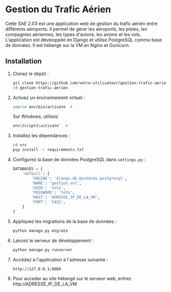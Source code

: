 # Gestion du Trafic Aérien

Cette SAE 2.03 est une application web de gestion du trafic aérien entre différents aéroports. Il permet de gérer les aéroports, les pistes, les compagnies aériennes, les types d'avions, les avions et les vols. L'application est développée en Django et utilise PostgreSQL comme base de données. Il est hébergé sur la VM en Nginx et Gunicorn.

## Installation

1. Clonez le dépôt :

    ```sh
    git clone https://github.com/votre-utilisateur/gestion-trafic-aerien.git
    cd gestion-trafic-aerien
    ```

1. Activez un environnement virtuel :

    ```sh
    source env/bin/activate  #
    ```

   Sur Windows, utilisez

    ```sh
    env\Scripts\activate`  #
    ````
    

3. Installez les dépendances :

    ```sh
    cd src
    pip install -r requirements.txt
    ```

4. Configurez la base de données PostgreSQL dans `settings.py` :

    ```python
    DATABASES = {
        'default': {
            'ENGINE': 'django.db.backends.postgresql',
            'NAME': 'gestion_vol',
            'USER': 'toto',
            'PASSWORD': 'toto',
            'HOST': 'ADRESSE_IP_DE_LA_VM',
            'PORT': '5432',
        }
    }
    ```

5. Appliquez les migrations de la base de données :

    ```sh
    python manage.py migrate
    ```

6. Lancez le serveur de développement :

    ```sh
    python manage.py runserver
    ```

7. Accédez à l'application à l'adresse suivante :

    ```
    http://127.0.0.1:8000
    ```
8. Pour acceder au site hébergé sur le serveur web, entrez http://ADRESSE_IP_DE_LA_VM

